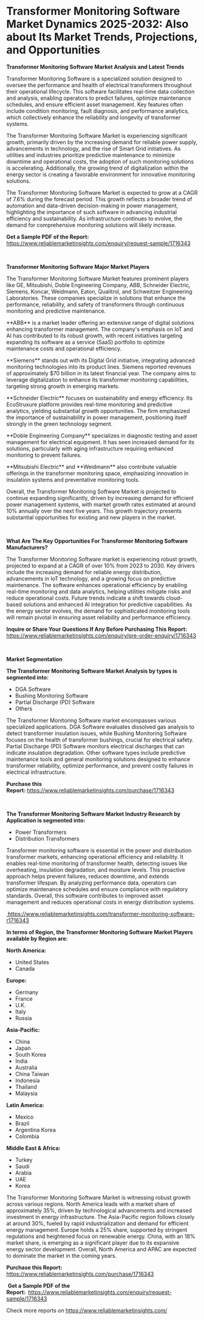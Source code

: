 <p><h1>Transformer Monitoring Software Market Dynamics 2025-2032: Also about Its Market Trends, Projections, and Opportunities</h1></p><p><strong>Transformer Monitoring Software Market Analysis and Latest Trends</strong></p>
<p><p>Transformer Monitoring Software is a specialized solution designed to oversee the performance and health of electrical transformers throughout their operational lifecycle. This software facilitates real-time data collection and analysis, enabling operators to predict failures, optimize maintenance schedules, and ensure efficient asset management. Key features often include condition monitoring, fault diagnosis, and performance analytics, which collectively enhance the reliability and longevity of transformer systems.</p><p>The Transformer Monitoring Software Market is experiencing significant growth, primarily driven by the increasing demand for reliable power supply, advancements in technology, and the rise of Smart Grid initiatives. As utilities and industries prioritize predictive maintenance to minimize downtime and operational costs, the adoption of such monitoring solutions is accelerating. Additionally, the growing trend of digitalization within the energy sector is creating a favorable environment for innovative monitoring solutions.</p><p>The Transformer Monitoring Software Market is expected to grow at a CAGR of 7.6% during the forecast period. This growth reflects a broader trend of automation and data-driven decision-making in power management, highlighting the importance of such software in advancing industrial efficiency and sustainability. As infrastructure continues to evolve, the demand for comprehensive monitoring solutions will likely increase.</p></p>
<p><strong>Get a Sample PDF of the Report:&nbsp;</strong> <a href="https://www.reliablemarketinsights.com/enquiry/request-sample/1716343?utm_campaign=1937&utm_medium=2&utm_source=Github&utm_content=ia&utm_term=12012025&utm_id=transformer-monitoring-software">https://www.reliablemarketinsights.com/enquiry/request-sample/1716343</a></p>
<p>&nbsp;</p>
<p><strong>Transformer Monitoring Software Major Market Players</strong></p>
<p><p>The Transformer Monitoring Software Market features prominent players like GE, Mitsubishi, Doble Engineering Company, ABB, Schneider Electric, Siemens, Koncar, Weidmann, Eaton, Qualitrol, and Schweitzer Engineering Laboratories. These companies specialize in solutions that enhance the performance, reliability, and safety of transformers through continuous monitoring and predictive maintenance.</p><p>**ABB** is a market leader offering an extensive range of digital solutions enhancing transformer management. The company's emphasis on IoT and AI has contributed to its robust growth, with recent initiatives targeting expanding its software as a service (SaaS) portfolio to optimize maintenance costs and operational efficiency.</p><p>**Siemens** stands out with its Digital Grid initiative, integrating advanced monitoring technologies into its product lines. Siemens reported revenues of approximately $70 billion in its latest financial year. The company aims to leverage digitalization to enhance its transformer monitoring capabilities, targeting strong growth in emerging markets.</p><p>**Schneider Electric** focuses on sustainability and energy efficiency. Its EcoStruxure platform provides real-time monitoring and predictive analytics, yielding substantial growth opportunities. The firm emphasized the importance of sustainability in power management, positioning itself strongly in the green technology segment.</p><p>**Doble Engineering Company** specializes in diagnostic testing and asset management for electrical equipment. It has seen increased demand for its solutions, particularly with aging infrastructure requiring enhanced monitoring to prevent failures.</p><p>**Mitsubishi Electric** and **Weidmann** also contribute valuable offerings in the transformer monitoring space, emphasizing innovation in insulation systems and preventative monitoring tools.</p><p>Overall, the Transformer Monitoring Software Market is projected to continue expanding significantly, driven by increasing demand for efficient power management systems, with market growth rates estimated at around 10% annually over the next five years. This growth trajectory presents substantial opportunities for existing and new players in the market.</p></p>
<p>&nbsp;</p>
<p><strong>What Are The Key Opportunities For Transformer Monitoring Software Manufacturers?</strong></p>
<p><p>The Transformer Monitoring Software market is experiencing robust growth, projected to expand at a CAGR of over 10% from 2023 to 2030. Key drivers include the increasing demand for reliable energy distribution, advancements in IoT technology, and a growing focus on predictive maintenance. The software enhances operational efficiency by enabling real-time monitoring and data analytics, helping utilities mitigate risks and reduce operational costs. Future trends indicate a shift towards cloud-based solutions and enhanced AI integration for predictive capabilities. As the energy sector evolves, the demand for sophisticated monitoring tools will remain pivotal in ensuring asset reliability and performance efficiency.</p></p>
<p><strong>Inquire or Share Your Questions If Any Before Purchasing This Report:</strong> <a href="https://www.reliablemarketinsights.com/enquiry/pre-order-enquiry/1716343?utm_campaign=1937&utm_medium=2&utm_source=Github&utm_content=ia&utm_term=12012025&utm_id=transformer-monitoring-software">https://www.reliablemarketinsights.com/enquiry/pre-order-enquiry/1716343</a></p>
<p>&nbsp;</p>
<p><strong>Market Segmentation</strong></p>
<p><strong>The Transformer Monitoring Software Market Analysis by types is segmented into:</strong></p>
<p><ul><li>DGA Software</li><li>Bushing Monitoring Software</li><li>Partial Discharge (PD) Software</li><li>Others</li></ul></p>
<p><p>The Transformer Monitoring Software market encompasses various specialized applications. DGA Software evaluates dissolved gas analysis to detect transformer insulation issues, while Bushing Monitoring Software focuses on the health of transformer bushings, crucial for electrical safety. Partial Discharge (PD) Software monitors electrical discharges that can indicate insulation degradation. Other software types include predictive maintenance tools and general monitoring solutions designed to enhance transformer reliability, optimize performance, and prevent costly failures in electrical infrastructure.</p></p>
<p><strong>Purchase this Report:&nbsp;</strong><a href="https://www.reliablemarketinsights.com/purchase/1716343?utm_campaign=1937&utm_medium=2&utm_source=Github&utm_content=ia&utm_term=12012025&utm_id=transformer-monitoring-software">https://www.reliablemarketinsights.com/purchase/1716343</a></p>
<p>&nbsp;</p>
<p><strong>The Transformer Monitoring Software Market Industry Research by Application is segmented into:</strong></p>
<p><ul><li>Power Transformers</li><li>Distribution Transformers</li></ul></p>
<p><p>Transformer monitoring software is essential in the power and distribution transformer markets, enhancing operational efficiency and reliability. It enables real-time monitoring of transformer health, detecting issues like overheating, insulation degradation, and moisture levels. This proactive approach helps prevent failures, reduces downtime, and extends transformer lifespan. By analyzing performance data, operators can optimize maintenance schedules and ensure compliance with regulatory standards. Overall, this software contributes to improved asset management and reduces operational costs in energy distribution systems.</p></p>
<p><a href="https://www.reliablemarketinsights.com/transformer-monitoring-software-r1716343?utm_campaign=1937&utm_medium=2&utm_source=Github&utm_content=ia&utm_term=12012025&utm_id=transformer-monitoring-software">&nbsp;https://www.reliablemarketinsights.com/transformer-monitoring-software-r1716343</a></p>
<p><strong>In terms of Region, the Transformer Monitoring Software Market Players available by Region are:</strong></p>
<p>
    <p> <strong> North America: </strong>
        <ul>
            <li>United States</li>
            <li>Canada</li>
        </ul>
        </p> 
    <p> <strong> Europe: </strong>
        <ul>
            <li>Germany</li>
            <li>France</li>
            <li>U.K.</li>
            <li>Italy</li>
            <li>Russia</li>
        </ul>
        </p> 
    <p> <strong> Asia-Pacific: </strong>
        <ul>
            <li>China</li>
            <li>Japan</li>
            <li>South Korea</li>
            <li>India</li>
            <li>Australia</li>
            <li>China Taiwan</li>
            <li>Indonesia</li>
            <li>Thailand</li>
            <li>Malaysia</li>
        </ul>
        </p> 
    <p> <strong> Latin America: </strong>
        <ul>
            <li>Mexico</li>
            <li>Brazil</li>
            <li>Argentina Korea</li>
            <li>Colombia</li>
        </ul>
        </p> 
    <p> <strong> Middle East & Africa: </strong>
        <ul>
            <li>Turkey</li>
            <li>Saudi</li>
            <li>Arabia</li>
            <li>UAE</li>
            <li>Korea</li>
        </ul>
    </p>
    </p>
<p><p>The Transformer Monitoring Software Market is witnessing robust growth across various regions. North America leads with a market share of approximately 35%, driven by technological advancements and increased investment in energy infrastructure. The Asia-Pacific region follows closely at around 30%, fueled by rapid industrialization and demand for efficient energy management. Europe holds a 25% share, supported by stringent regulations and heightened focus on renewable energy. China, with an 18% market share, is emerging as a significant player due to its expansive energy sector development. Overall, North America and APAC are expected to dominate the market in the coming years.</p></p>
<p><strong>Purchase this Report: </strong><a href="https://www.reliablemarketinsights.com/purchase/1716343?utm_campaign=1937&utm_medium=2&utm_source=Github&utm_content=ia&utm_term=12012025&utm_id=transformer-monitoring-software">https://www.reliablemarketinsights.com/purchase/1716343</a></p>
<p>&nbsp;<strong>Get a Sample PDF of the Report:&nbsp;&nbsp;</strong><a href="https://www.reliablemarketinsights.com/enquiry/request-sample/1716343?utm_campaign=1937&utm_medium=2&utm_source=Github&utm_content=ia&utm_term=12012025&utm_id=transformer-monitoring-software">https://www.reliablemarketinsights.com/enquiry/request-sample/1716343</a></p>
<p><strong></strong></p>
<p>Check more reports on <a href="https://www.reliablemarketinsights.com/?utm_campaign=1937&utm_medium=2&utm_source=Github&utm_content=ia&utm_term=12012025&utm_id=transformer-monitoring-software">https://www.reliablemarketinsights.com/</a></p>